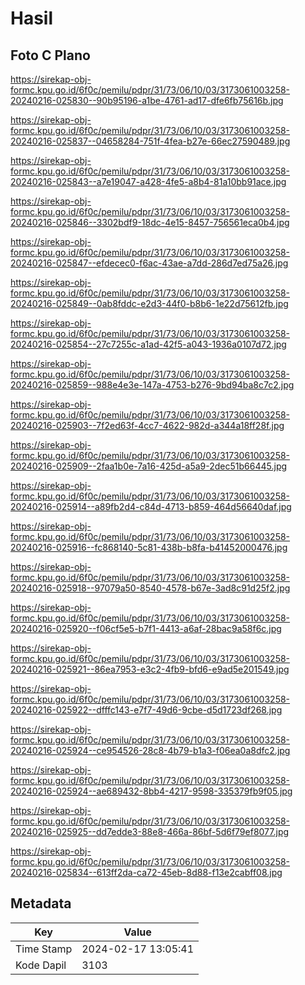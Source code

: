 # Hasil

## Foto C Plano

https://sirekap-obj-formc.kpu.go.id/6f0c/pemilu/pdpr/31/73/06/10/03/3173061003258-20240216-025830--90b95196-a1be-4761-ad17-dfe6fb75616b.jpg

https://sirekap-obj-formc.kpu.go.id/6f0c/pemilu/pdpr/31/73/06/10/03/3173061003258-20240216-025837--04658284-751f-4fea-b27e-66ec27590489.jpg

https://sirekap-obj-formc.kpu.go.id/6f0c/pemilu/pdpr/31/73/06/10/03/3173061003258-20240216-025843--a7e19047-a428-4fe5-a8b4-81a10bb91ace.jpg

https://sirekap-obj-formc.kpu.go.id/6f0c/pemilu/pdpr/31/73/06/10/03/3173061003258-20240216-025846--3302bdf9-18dc-4e15-8457-756561eca0b4.jpg

https://sirekap-obj-formc.kpu.go.id/6f0c/pemilu/pdpr/31/73/06/10/03/3173061003258-20240216-025847--efdecec0-f6ac-43ae-a7dd-286d7ed75a26.jpg

https://sirekap-obj-formc.kpu.go.id/6f0c/pemilu/pdpr/31/73/06/10/03/3173061003258-20240216-025849--0ab8fddc-e2d3-44f0-b8b6-1e22d75612fb.jpg

https://sirekap-obj-formc.kpu.go.id/6f0c/pemilu/pdpr/31/73/06/10/03/3173061003258-20240216-025854--27c7255c-a1ad-42f5-a043-1936a0107d72.jpg

https://sirekap-obj-formc.kpu.go.id/6f0c/pemilu/pdpr/31/73/06/10/03/3173061003258-20240216-025859--988e4e3e-147a-4753-b276-9bd94ba8c7c2.jpg

https://sirekap-obj-formc.kpu.go.id/6f0c/pemilu/pdpr/31/73/06/10/03/3173061003258-20240216-025903--7f2ed63f-4cc7-4622-982d-a344a18ff28f.jpg

https://sirekap-obj-formc.kpu.go.id/6f0c/pemilu/pdpr/31/73/06/10/03/3173061003258-20240216-025909--2faa1b0e-7a16-425d-a5a9-2dec51b66445.jpg

https://sirekap-obj-formc.kpu.go.id/6f0c/pemilu/pdpr/31/73/06/10/03/3173061003258-20240216-025914--a89fb2d4-c84d-4713-b859-464d56640daf.jpg

https://sirekap-obj-formc.kpu.go.id/6f0c/pemilu/pdpr/31/73/06/10/03/3173061003258-20240216-025916--fc868140-5c81-438b-b8fa-b41452000476.jpg

https://sirekap-obj-formc.kpu.go.id/6f0c/pemilu/pdpr/31/73/06/10/03/3173061003258-20240216-025918--97079a50-8540-4578-b67e-3ad8c91d25f2.jpg

https://sirekap-obj-formc.kpu.go.id/6f0c/pemilu/pdpr/31/73/06/10/03/3173061003258-20240216-025920--f06cf5e5-b7f1-4413-a6af-28bac9a58f6c.jpg

https://sirekap-obj-formc.kpu.go.id/6f0c/pemilu/pdpr/31/73/06/10/03/3173061003258-20240216-025921--86ea7953-e3c2-4fb9-bfd6-e9ad5e201549.jpg

https://sirekap-obj-formc.kpu.go.id/6f0c/pemilu/pdpr/31/73/06/10/03/3173061003258-20240216-025922--dfffc143-e7f7-49d6-9cbe-d5d1723df268.jpg

https://sirekap-obj-formc.kpu.go.id/6f0c/pemilu/pdpr/31/73/06/10/03/3173061003258-20240216-025924--ce954526-28c8-4b79-b1a3-f06ea0a8dfc2.jpg

https://sirekap-obj-formc.kpu.go.id/6f0c/pemilu/pdpr/31/73/06/10/03/3173061003258-20240216-025924--ae689432-8bb4-4217-9598-335379fb9f05.jpg

https://sirekap-obj-formc.kpu.go.id/6f0c/pemilu/pdpr/31/73/06/10/03/3173061003258-20240216-025925--dd7edde3-88e8-466a-86bf-5d6f79ef8077.jpg

https://sirekap-obj-formc.kpu.go.id/6f0c/pemilu/pdpr/31/73/06/10/03/3173061003258-20240216-025834--613ff2da-ca72-45eb-8d88-f13e2cabff08.jpg


## Metadata

| Key        | Value               |
| ---------- | ------------------- |
| Time Stamp | 2024-02-17 13:05:41 |
| Kode Dapil | 3103                |



